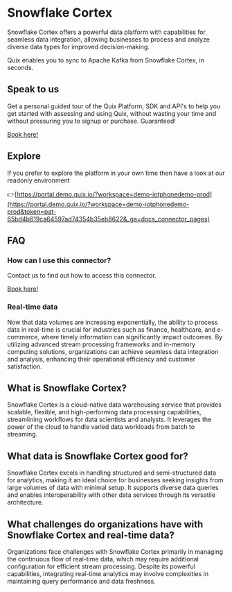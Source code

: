 <!-- START MARKDOWN -->
<!--[tech-name]-->
# Snowflake Cortex

<!--[blurb-about-tech]-->
Snowflake Cortex offers a powerful data platform with capabilities for seamless data integration, allowing businesses to process and analyze diverse data types for improved decision-making.

Quix enables you to sync to Apache Kafka <span id="to_or_from">from</span> <span id="techname">Snowflake Cortex</span>, in seconds.

## Speak to us

Get a personal guided tour of the Quix Platform, SDK and API's to help you get started with assessing and using Quix, without wasting your time and without pressuring you to signup or purchase. Guaranteed!

[Book here!](https://quix.io/book-a-demo)


## Explore

If you prefer to explore the platform in your own time then have a look at our readonly environment

👉[https://portal.demo.quix.io/?workspace=demo-iotphonedemo-prod](https://portal.demo.quix.io/?workspace=demo-iotphonedemo-prod&token=pat-65bd4b619ca64597ad74354b35eb8622&_ga=docs_connector_pages)


## FAQ 

### How can I use this connector?

Contact us to find out how to access this connector.

[Book here!](https://quix.io/book-a-demo)

### Real-time data

Now that data volumes are increasing exponentially, the ability to process data in real-time is crucial for industries such as finance, healthcare, and e-commerce, where timely information can significantly impact outcomes. By utilizing advanced stream processing frameworks and in-memory computing solutions, organizations can achieve seamless data integration and analysis, enhancing their operational efficiency and customer satisfaction.

## What is <span id="techname">Snowflake Cortex</span>?

<!--[tech-seo-text]-->
Snowflake Cortex is a cloud-native data warehousing service that provides scalable, flexible, and high-performing data processing capabilities, streamlining workflows for data scientists and analysts. It leverages the power of the cloud to handle varied data workloads from batch to streaming.

## What data is <span id="techname">Snowflake Cortex</span> good for?

<!--[tech-data-seo-text]-->
Snowflake Cortex excels in handling structured and semi-structured data for analytics, making it an ideal choice for businesses seeking insights from large volumes of data with minimal setup. It supports diverse data queries and enables interoperability with other data services through its versatile architecture.

## What challenges do organizations have with <span id="techname">Snowflake Cortex</span> and real-time data?

<!--[tech-challenges-seo-text]-->
Organizations face challenges with Snowflake Cortex primarily in managing the continuous flow of real-time data, which may require additional configuration for efficient stream processing. Despite its powerful capabilities, integrating real-time analytics may involve complexities in maintaining query performance and data freshness.
<!-- END MARKDOWN -->